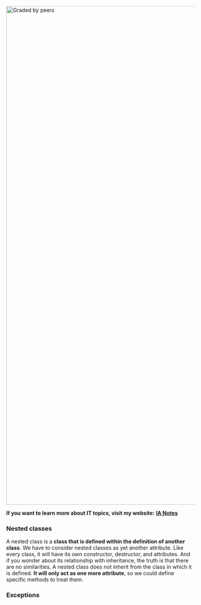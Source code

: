 <img width="1334" alt="Graded by peers" src="https://user-images.githubusercontent.com/74931024/140664740-fa5200dc-621f-4a24-a08b-c07f83a1e261.png">

**If you want to learn more about IT topics, visit my website:** [**IA Notes**](https://ia-notes.com/)

### Nested classes
A nested class is a **class that is defined within the definition of another class**. We have to consider nested classes as yet another attribute. Like every class, it will have its own constructor, destructor, and attributes. And if you wonder about its relationship with inheritance, the truth is that there are no similarities. A nested class does not inherit from the class in which it is defined. **It will only act as one more attribute**, so we could define specific methods to treat them.

### Exceptions
